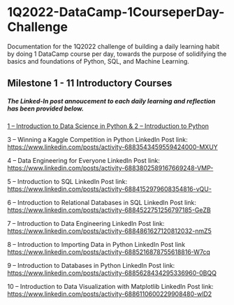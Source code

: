 # 1Q2022-DataCamp-1CourseperDay-Challenge
Documentation for the 1Q2022 challenge of building a daily learning habit by doing 1 DataCamp course per day, towards the purpose of solidifying the basics and foundations of Python, SQL, and Machine Learning.


## Milestone 1 - 11 Introductory Courses
##### The Linked-In post annoucement to each daily learning and reflection has been provided below.

[1 – Introduction to Data Science in Python & 2 – Introduction to Python](https://www.linkedin.com/posts/activity-6883072650298613760-GdCm)

3 – Winning a Kaggle Competition in Python
LinkedIn Post link: https://www.linkedin.com/posts/activity-6883543459559424000-MXUY

4 – Data Engineering for Everyone
LinkedIn Post link: https://www.linkedin.com/posts/activity-6883802589167669248-VMP-

5 – Introduction to SQL
LinkedIn Post link: https://www.linkedin.com/posts/activity-6884152979608354816-vQU-

6 – Introduction to Relational Databases in SQL
LinkedIn Post link: https://www.linkedin.com/posts/activity-6884522751256797185-GeZB

7 – Introduction to Data Engineering
LinkedIn Post link: https://www.linkedin.com/posts/activity-6884861627120812032-nmZ5

8 – Introduction to Importing Data in Python
LinkedIn Post link https://www.linkedin.com/posts/activity-6885216878755618816-W7cq


9 – Introduction to Databases in Python
LinkedIn Post link: https://www.linkedin.com/posts/activity-6885628434295336960-0BQQ


10 – Introduction to Data Visualization with Matplotlib
LinkedIn Post link: https://www.linkedin.com/posts/activity-6886110600229908480-wlD2
